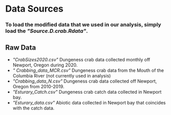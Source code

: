# Data Sources
### To load the modified data that we used in our analysis, simply load the *"Source.D.crab.Rdata"*. 

## Raw Data
- *"CrabSizes2020.csv"* Dungeness crab data collected monthly off Newport, Oregon during 2020.
- *" Crabbing_data_MCR.csv"* Dungeness crab data from the Mouth of the Columbia River (not currently used in analysis)
- *"Crabbing_data_N.csv"* Dungeness crab data collected off Newport, Oregon from 2010-2019. 
- *"Esturary_Catch.csv"* Dungeness crab catch data collected in Newport bay.
- *"Esturary_data.csv"* Abiotic data collected in Newport bay that coincides with the catch data.
